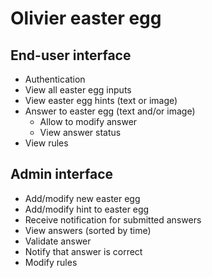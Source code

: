 # Olivier easter egg

## End-user interface

* Authentication
* View all easter egg inputs
* View easter egg hints (text or image)
* Answer to easter egg (text and/or image)
  * Allow to modify answer
  * View answer status
* View rules

## Admin interface

* Add/modify new easter egg
* Add/modify hint to easter egg
* Receive notification for submitted answers
* View answers (sorted by time)
* Validate answer
* Notify that answer is correct
* Modify rules
